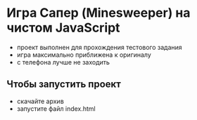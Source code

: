 # Игра Сапер (Minesweeper) на чистом JavaScript
+ проект выполнен для прохождения тестового задания
+ игра максимально приближена к оригиналу
+ с телефона лучше не заходить

## Чтобы запустить проект
+ скачайте архив
+ запустите файл index.html
